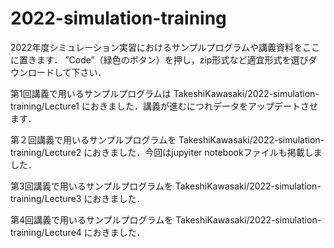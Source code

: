 # 2022-simulation-training
2022年度シミュレーション実習におけるサンプルプログラムや講義資料をここに置きます．
”Code”（緑色のボタン）を押し，zip形式など適宜形式を選びダウンロードして下さい．

第1回講義で用いるサンプルプログラムは
TakeshiKawasaki/2022-simulation-training/Lecture1
におきました．講義が進むにつれデータをアップデートさせます．

第２回講義で用いるサンプルプログラムを
TakeshiKawasaki/2022-simulation-training/Lecture2
におきました．今回はjupyiter notebookファイルも掲載しました．

第3回講義で用いるサンプルプログラムを 
TakeshiKawasaki/2022-simulation-training/Lecture3 におきました．

第4回講義で用いるサンプルプログラムを 
TakeshiKawasaki/2022-simulation-training/Lecture4 におきました．
